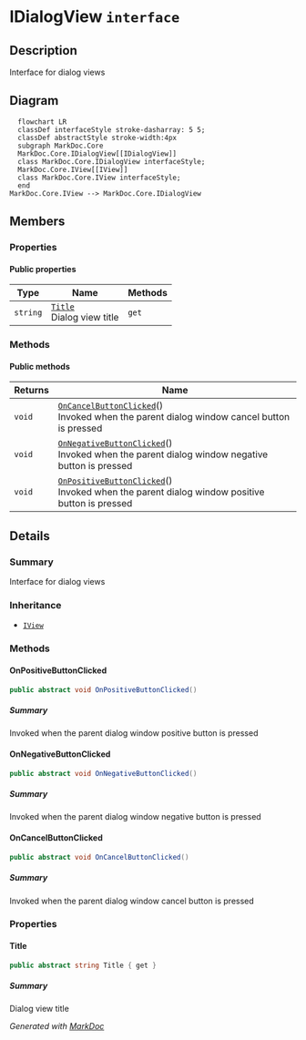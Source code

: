 # IDialogView `interface`

## Description
Interface for dialog views

## Diagram
```mermaid
  flowchart LR
  classDef interfaceStyle stroke-dasharray: 5 5;
  classDef abstractStyle stroke-width:4px
  subgraph MarkDoc.Core
  MarkDoc.Core.IDialogView[[IDialogView]]
  class MarkDoc.Core.IDialogView interfaceStyle;
  MarkDoc.Core.IView[[IView]]
  class MarkDoc.Core.IView interfaceStyle;
  end
MarkDoc.Core.IView --> MarkDoc.Core.IDialogView
```

## Members
### Properties
#### Public  properties
| Type | Name | Methods |
| --- | --- | --- |
| `string` | [`Title`](markdoccore-IDialogView.md#title)<br>Dialog view title | `get` |

### Methods
#### Public  methods
| Returns | Name |
| --- | --- |
| `void` | [`OnCancelButtonClicked`](markdoccore-IDialogView.md#oncancelbuttonclicked)()<br>Invoked when the parent dialog window cancel button is pressed |
| `void` | [`OnNegativeButtonClicked`](markdoccore-IDialogView.md#onnegativebuttonclicked)()<br>Invoked when the parent dialog window negative button is pressed |
| `void` | [`OnPositiveButtonClicked`](markdoccore-IDialogView.md#onpositivebuttonclicked)()<br>Invoked when the parent dialog window positive button is pressed |

## Details
### Summary
Interface for dialog views

### Inheritance
 - [
`IView`
](./markdoccore-IView.md)

### Methods
#### OnPositiveButtonClicked
```csharp
public abstract void OnPositiveButtonClicked()
```
##### Summary
Invoked when the parent dialog window positive button is pressed

#### OnNegativeButtonClicked
```csharp
public abstract void OnNegativeButtonClicked()
```
##### Summary
Invoked when the parent dialog window negative button is pressed

#### OnCancelButtonClicked
```csharp
public abstract void OnCancelButtonClicked()
```
##### Summary
Invoked when the parent dialog window cancel button is pressed

### Properties
#### Title
```csharp
public abstract string Title { get }
```
##### Summary
Dialog view title

*Generated with* [*MarkDoc*](https://github.com/hailstorm75/MarkDoc.Core)
